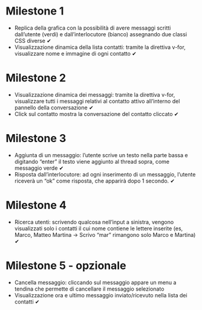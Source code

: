 # Milestone 1
- Replica della grafica con la possibilità di avere messaggi scritti dall’utente (verdi) e
dall’interlocutore (bianco) assegnando due classi CSS diverse ✔
- Visualizzazione dinamica della lista contatti: tramite la direttiva v-for, visualizzare
nome e immagine di ogni contatto ✔

# Milestone 2
- Visualizzazione dinamica dei messaggi: tramite la direttiva v-for, visualizzare tutti i
messaggi relativi al contatto attivo all’interno del pannello della conversazione ✔
- Click sul contatto mostra la conversazione del contatto cliccato ✔

# Milestone 3
- Aggiunta di un messaggio: l’utente scrive un testo nella parte bassa e digitando
“enter” il testo viene aggiunto al thread sopra, come messaggio verde ✔
- Risposta dall’interlocutore: ad ogni inserimento di un messaggio, l’utente riceverà
un “ok” come risposta, che apparirà dopo 1 secondo. ✔

# Milestone 4
- Ricerca utenti: scrivendo qualcosa nell’input a sinistra, vengono visualizzati solo i
contatti il cui nome contiene le lettere inserite (es, Marco, Matteo Martina -> Scrivo
“mar” rimangono solo Marco e Martina) ✔

# Milestone 5 - opzionale
- Cancella messaggio: cliccando sul messaggio appare un menu a tendina che
permette di cancellare il messaggio selezionato
- Visualizzazione ora e ultimo messaggio inviato/ricevuto nella lista dei contatti ✔
